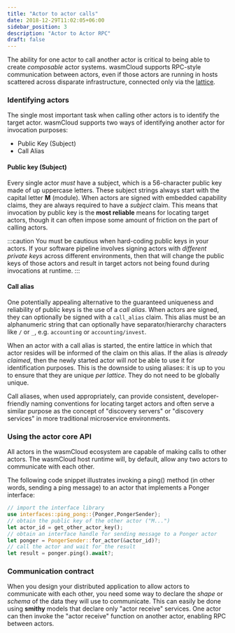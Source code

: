 ```yaml
---
title: "Actor to actor calls"
date: 2018-12-29T11:02:05+06:00
sidebar_position: 3
description: "Actor to Actor RPC"
draft: false
---
```



The ability for one actor to call another actor is critical to being able to create _composable_ actor systems. wasmCloud supports RPC-style communication between actors, even if those actors are running in hosts scattered across disparate infrastructure, connected only via the [lattice](/docs/reference/glossary#lattice).

### Identifying actors

The single most important task when calling other actors is to identify the target actor. wasmCloud supports two ways of identifying another actor for invocation purposes:

- Public Key (Subject)
- Call Alias

#### Public key (Subject)

Every single actor _must_ have a subject, which is a 56-character public key made of up uppercase letters. These subject strings always start with the capital letter **M** (module). When actors are signed with embedded capability claims, they are always required to have a _subject_ claim. This means that invocation by public key is the **most reliable** means for locating target actors, though it can often impose some amount of friction on the part of calling actors.

:::caution
You must be cautious when hard-coding public keys in your actors. If your software pipeline involves signing actors with _different private keys_ across different environments, then that will change the public keys of those actors and result in target actors not being found during invocations at runtime.
:::

#### Call alias

One potentially appealing alternative to the guaranteed uniqueness and reliability of public keys is the use of a _call alias_. When actors are signed, they can optionally be signed with a `call_alias` claim. This alias must be an alphanumeric string that can optionally have separator/hierarchy characters like `/` or `_`, e.g. `accounting` or `accounting/invest`.

When an actor with a call alias is started, the entire lattice in which that actor resides will be informed of the claim on this alias. If the alias is _already claimed_, then the newly started actor will _not_ be able to use it for identification purposes. This is the downside to using aliases: it is up to you to ensure that they are unique _per lattice_. They do not need to be globally unique.

Call aliases, when used appropriately, can provide consistent, developer-friendly naming conventions for locating target actors and often serve a similar purpose as the concept of "discovery servers" or "discovery services" in more traditional microservice environments.

### Using the actor core API

All actors in the wasmCloud ecosystem are capable of making calls to other actors. The wasmCloud host runtime will, by default, allow any two actors to communicate with each other.

The following code snippet illustrates invoking a ping() method (in other words, sending a ping message) to an actor that implements a Ponger interface:

```rust
// import the interface library
use interfaces::ping_pong::{Ponger,PongerSender};
// obtain the public key of the other actor ("M...")
let actor_id = get_other_actor_key();
// obtain an interface handle for sending message to a Ponger actor
let ponger = PongerSender::for_actor(&actor_id)?;
// call the actor and wait for the result
let result = ponger.ping().await?;
```

### Communication contract

When you design your distributed application to allow actors to communicate with each other, you need some way to declare the _shape_ or _schema_ of the data they will use to communicate. This can easily be done using **smithy** models that declare only "actor receive" services. One actor can then invoke the "actor receive" function on another actor, enabling RPC between actors.
